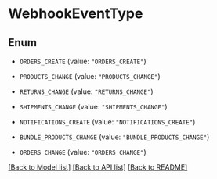 # WebhookEventType

## Enum


* `ORDERS_CREATE` (value: `"ORDERS_CREATE"`)

* `PRODUCTS_CHANGE` (value: `"PRODUCTS_CHANGE"`)

* `RETURNS_CHANGE` (value: `"RETURNS_CHANGE"`)

* `SHIPMENTS_CHANGE` (value: `"SHIPMENTS_CHANGE"`)

* `NOTIFICATIONS_CREATE` (value: `"NOTIFICATIONS_CREATE"`)

* `BUNDLE_PRODUCTS_CHANGE` (value: `"BUNDLE_PRODUCTS_CHANGE"`)

* `ORDERS_CHANGE` (value: `"ORDERS_CHANGE"`)


[[Back to Model list]](../README.md#documentation-for-models) [[Back to API list]](../README.md#documentation-for-api-endpoints) [[Back to README]](../README.md)


